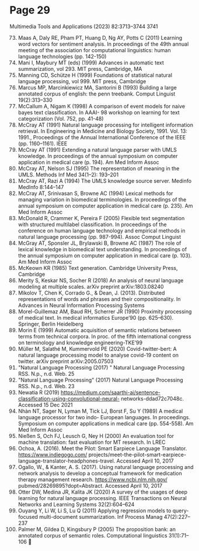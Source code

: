 # Page 29

Multimedia Tools and Applications (2023) 82:3713–3744                                                      3741

 73. Maas A, Daly RE, Pham PT, Huang D, Ng AY, Potts C (2011) Learning word vectors for sentiment
     analysis. In proceedings of the 49th annual meeting of the association for computational linguistics: human
     language technologies (pp. 142-150)
 74. Mani I, Maybury MT (eds) (1999) Advances in automatic text summarization, vol 293. MIT press,
     Cambridge, MA
 75. Manning CD, Schütze H (1999) Foundations of statistical natural language processing, vol 999. MIT
     press, Cambridge
 76. Marcus MP, Marcinkiewicz MA, Santorini B (1993) Building a large annotated corpus of english: the
     penn treebank. Comput Linguist 19(2):313–330
 77. McCallum A, Nigam K (1998) A comparison of event models for naive bayes text classification. In AAAI-
     98 workshop on learning for text categorization (Vol. 752, pp. 41-48)
 78. McCray AT (1991) Natural language processing for intelligent information retrieval. In Engineering in
     Medicine and Biology Society, 1991. Vol. 13: 1991., Proceedings of the Annual International Conference
     of the IEEE (pp. 1160–1161). IEEE
 79. McCray AT (1991) Extending a natural language parser with UMLS knowledge. In proceedings of the
     annual symposium on computer application in medical care (p. 194). Am Med Inform Assoc
 80. McCray AT, Nelson SJ (1995) The representation of meaning in the UMLS. Methods Inf Med 34(1–2):
     193–201
 81. McCray AT, Razi A (1994) The UMLS knowledge source server. Medinfo MedInfo 8:144–147
 82. McCray AT, Srinivasan S, Browne AC (1994) Lexical methods for managing variation in biomedical
     terminologies. In proceedings of the annual symposium on computer application in medical care (p. 235).
     Am Med Inform Assoc
 83. McDonald R, Crammer K, Pereira F (2005) Flexible text segmentation with structured multilabel
     classification. In proceedings of the conference on human language technology and empirical methods
     in natural language processing (pp. 987-994). Assoc Comput Linguist
 84. McGray AT, Sponsler JL, Brylawski B, Browne AC (1987) The role of lexical knowledge in biomedical
     text understanding. In proceedings of the annual symposium on computer application in medical care (p.
     103). Am Med Inform Assoc
 85. McKeown KR (1985) Text generation. Cambridge University Press, Cambridge
 86. Merity S, Keskar NS, Socher R (2018) An analysis of neural language modeling at multiple scales. arXiv
     preprint arXiv:1803.08240
 87. Mikolov T, Chen K, Corrado G., & Dean, J. (2013). Distributed representations of words and phrases and
     their compositionality. In Advances in Neural Information Processing Systems
 88. Morel-Guillemaz AM, Baud RH, Scherrer JR (1990) Proximity processing of medical text. In medical
     informatics Europe’90 (pp. 625–630). Springer, Berlin Heidelberg
 89. Morin E (1999) Automatic acquisition of semantic relations between terms from technical corpora. In proc.
     of the fifth international congress on terminology and knowledge engineering-TKE’99
 90. Müller M, Salathé M, Kummervold PE (2020) Covid-twitter-bert: A natural language processing model to
     analyse covid-19 content on twitter. arXiv preprint arXiv:2005.07503
 91. "Natural Language Processing (2017) " Natural Language Processing RSS. N.p., n.d. Web. 25
 92. "Natural Language Processing" (2017) Natural Language Processing RSS. N.p., n.d. Web. 23
 93. Newatia R (2019) https://medium.com/saarthi-ai/sentence-classification-using-convolutional-neural-
     networks-ddad72c7048c. Accessed 15 Dec 2021
 94. Nhàn NT, Sager N, Lyman M, Tick LJ, Borst F, Su Y (1989) A medical language processor for two indo-
     European languages. In proceedings. Symposium on computer applications in medical care (pp. 554-558).
     Am Med Inform Assoc
 95. Nießen S, Och FJ, Leusch G, Ney H (2000) An evaluation tool for machine translation: fast evaluation for
     MT research. In LREC
 96. Ochoa, A. (2016). Meet the Pilot: Smart Earpiece Language Translator. https://www.indiegogo.com/
     projects/meet-the-pilot-smart-earpiece-language-translator-headphones-travel. Accessed April 10, 2017
 97. Ogallo, W., & Kanter, A. S. (2017). Using natural language processing and network analysis to develop a
     conceptual framework for medication therapy management research. https://www.ncbi.nlm.nih.gov/
     pubmed/28269895?dopt=Abstract. Accessed April 10, 2017
 98. Otter DW, Medina JR, Kalita JK (2020) A survey of the usages of deep learning for natural language
     processing. IEEE Transactions on Neural Networks and Learning Systems 32(2):604–624
 99. Ouyang Y, Li W, Li S, Lu Q (2011) Applying regression models to query-focused multi-document
     summarization. Inf Process Manag 47(2):227–237
100. Palmer M, Gildea D, Kingsbury P (2005) The proposition bank: an annotated corpus of semantic roles.
     Computational linguistics 31(1):71–106
